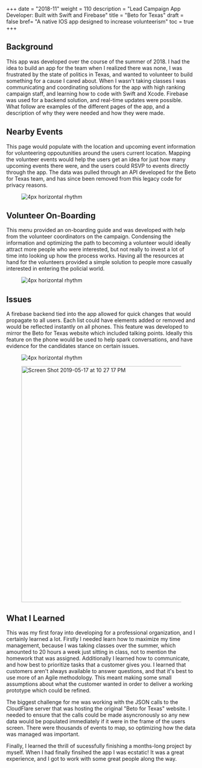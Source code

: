 +++
date = "2018-11"
weight = 110
description = "Lead Campaign App Developer: Built with Swift and Firebase"
title = "Beto for Texas"
draft = false
bref= "A native IOS app designed to increase volunteerism"
toc = true
+++
## Background
This app was developed over the course of the summer of 2018. I had the idea to build an app for the team when I realized there was none, I was frustrated by the state of politics in Texas, and wanted to volunteer to build something for a cause I cared about. When I wasn't taking classes I was communicating and coordinating solutions for the app with high ranking campaign staff, and learning how to code with Swift and Xcode. Firebase was used for a backend solution, and real-time updates were possible. What follow are examples of the different pages of the app, and a description of why they were needed and how they were made.

## Nearby Events
This page would populate with the location and upcoming event information for volunteering oppoutunities around the users current location. Mapping the volunteer events would help the users get an idea for just how many upcoming events there were, and the users could RSVP to events directly through the app. The data was pulled through an API developed for the Beto for Texas team, and has since been removed from this legacy code for privacy reasons. 
<figure>
 <img alt="4px horizontal rhythm" src="https://user-images.githubusercontent.com/8885471/57964753-71023e00-78ef-11e9-9bf2-6d7711f4ffbf.gif" class = "center-image">
</figure>

## Volunteer On-Boarding
This menu provided an on-boarding guide and was developed with help from the volunteer coordinators on the campaign. Condensing the information and optimizing the path to becoming a volunteer would ideally attract more people who were interested, but not really to invest a lot of time into looking up how the process works. Having all the resources at hand for the volunteers provided a simple solution to people more casually interested in entering the policial world.
<figure>
 <img alt="4px horizontal rhythm" src="https://user-images.githubusercontent.com/8885471/57964754-71023e00-78ef-11e9-8cc2-66a7fb214977.gif" class = "center-image">
</figure>

## Issues
A firebase backend tied into the app allowed for quick changes that would propagate to all users. Each list could have elements added or removed and would be reflected instantly on all phones. This feature was developed to mirror the Beto for Texas website which included talking points. Ideally this feature on the phone would be used to help spark conversations, and have evidence for the candidates stance on certain issues. 
<figure>
    <img alt="4px horizontal rhythm" src="https://user-images.githubusercontent.com/8885471/57964752-71023e00-78ef-11e9-9c4e-9e15b2b3f40f.gif" class = "center-image">
</figure>

<figure>
    <img width="625" alt="Screen Shot 2019-05-17 at 10 27 17 PM" src="https://user-images.githubusercontent.com/8885471/57965012-f3403180-78f2-11e9-9167-dc40c4c3becb.png">
</figure>

## What I Learned
This was my first foray into developing for a professional organization, and I certainly learned a lot. 
Firstly I needed learn how to maximize my time management, because I was taking classes over the summer, which amounted to 20 hours a week just sitting in class, not to mention the homework that was assigned. 
Additionally I learned how to communicate, and how best to prioritize tasks that a customer gives you. I learned that customers aren't always available to answer questions, and that it's best to use more of an Agile methodology. This meant making some small assumptions about what the customer wanted in order to deliver a working prototype which could be refined. 

The biggest challenge for me was working with the JSON calls to the CloudFlare server that was hosting the original "Beto for Texas" website. I needed to ensure that the calls could be made asyncronously so any new data would be populated immediately if it were in the frame of the users screen. There were thousands of events to map, so optimizing how the data was managed was important.

Finally, I learned the thrill of sucessfully finishing a months-long project by myself. When I had finally finsihed the app I was ecstatic! It was a great experience, and I got to work with some great people along the way.
